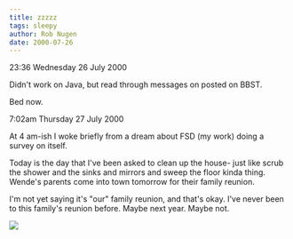 ```yaml
---
title: zzzzz
tags: sleepy
author: Rob Nugen
date: 2000-07-26
---
```


<p class=date>23:36 Wednesday 26 July 2000</p>

<p>Didn't work on Java, but read through messages on posted on BBST.

<p>Bed now.


<p class=date>7:02am Thursday 27 July 2000</p>

<p>At 4 am-ish I woke briefly from a dream about FSD (my work) doing a survey on itself.  

<p>Today is the day that I've been asked to clean up the house- just like scrub the shower and the sinks and mirrors and sweep the floor kinda thing.  Wende's parents come into town tomorrow for their family reunion.

<p>I'm not yet saying it's "our" family reunion, and that's okay.  I've never been to this family's reunion before.  Maybe next year.  Maybe not.

<p><img src="/images/rob/wL-ROB.gif">

